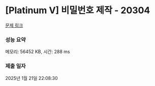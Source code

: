 # [Platinum V] 비밀번호 제작 - 20304 

[문제 링크](https://www.acmicpc.net/problem/20304) 

### 성능 요약

메모리: 56452 KB, 시간: 288 ms

### 제출 일자

2025년 1월 21일 22:08:30

